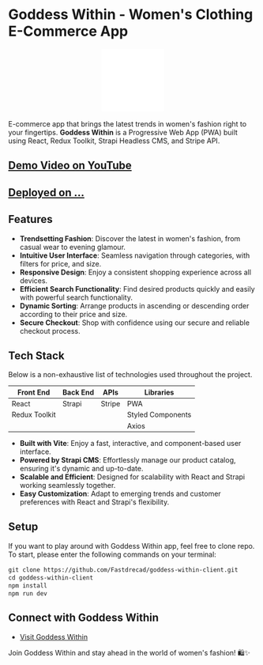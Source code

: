 # Goddess Within - Women's Clothing E-Commerce App

<div align='center'><img style="width:25%" src='/public/assets/GW-logo.png'/></div>

<p>
E-commerce app that brings the latest trends in women's fashion right to your fingertips. <b>Goddess Within</b>  is a Progressive Web App (PWA) built using React, Redux Toolkit, Strapi Headless CMS, and Stripe API.
</p>

## <a href="https://www.youtube.com/"> Demo Video on YouTube </a>

## <a href="#"> Deployed on ... </a>



## Features

- **Trendsetting Fashion**: Discover the latest in women's fashion, from casual wear to evening glamour.
- **Intuitive User Interface**: Seamless navigation through categories, with filters for price, and size.
- **Responsive Design**: Enjoy a consistent shopping experience across all devices.
- **Efficient Search Functionality**: Find desired products quickly and easily with powerful search functionality.
- **Dynamic Sorting**: Arrange products in ascending or descending order according to their price and size.
- **Secure Checkout**: Shop with confidence using our secure and reliable checkout process.

## Tech Stack

Below is a non-exhaustive list of technologies used throughout the project.

<table>
      <thead>
        <tr>
          <th>Front End</th>
          <th>Back End</th>
          <th>APIs</th>
          <th>Libraries</th>
        </tr>
      </thead>
      <tbody>
            <tr>
              <td>React</td>
              <td>Strapi</td>
              <td>Stripe</td>
              <td>PWA</td>
            </tr>
            <tr>
              <td>Redux Toolkit</td>
              <td></td>
              <td></td>
              <td>Styled Components</td>
            </tr>
            <tr>
              <td></td>
              <td></td>
              <td></td>
              <td>Axios</td>
            </tr>
        </tbody>
  </table>

- **Built with Vite**: Enjoy a fast, interactive, and component-based user interface.
- **Powered by Strapi CMS**: Effortlessly manage our product catalog, ensuring it's dynamic and up-to-date.
- **Scalable and Efficient**: Designed for scalability with React and Strapi working seamlessly together.
- **Easy Customization**: Adapt to emerging trends and customer preferences with React and Strapi's flexibility.

## Setup

If you want to play around with Goddess Within app, feel free to clone repo. To start, please enter the following commands on your terminal:

```
git clone https://github.com/Fastdrecad/goddess-within-client.git
cd goddess-within-client
npm install
npm run dev
```


## Connect with Goddess Within

- [Visit Goddess Within](#)

Join Goddess Within and stay ahead in the world of women's fashion! 🛍️✨
